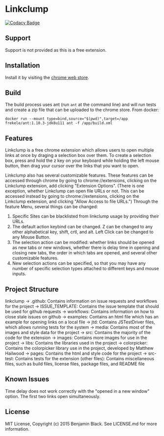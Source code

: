 # Linkclump

[![Codacy Badge](https://api.codacy.com/project/badge/Grade/9e38a24d7f524c6ca73c07e8948d58a7)](https://www.codacy.com/manual/benblack86/linkclump?utm_source=github.com&amp;utm_medium=referral&amp;utm_content=benblack86/linkclump&amp;utm_campaign=Badge_Grade)

## Support
Support is not provided as this is a free extension.

## Installation
Install it by visiting the [chrome web store](https://chrome.google.com/webstore/detail/linkclump/lfpjkncokllnfokkgpkobnkbkmelfefj).

## Build
The build process uses ant (run `ant` at the command line) and will run tests and create a zip file that can be uploaded to the chrome store. From docker:

```
docker run --mount type=bind,source="$(pwd)",target=/app frekele/ant:1.10.3-jdk8u111 ant -f /app/build.xml
```
## Features
Linkclump is a free chrome extension which allows users to open multiple links at once by draging a selection box over them.
To create a selection box, press and hold the z key on your keyboard while holding the left mouse button, then drag your cursor over the links that you want to open.

Linkclump also has several customizable features.
These features can be accessed through chrome by going to chrome://extensions, clicking on the Linkclump extension, add clicking "Extension Options".
(There is one exception, whether Linkclump can open file URLs or not. This can be accessed instead by going to chrome://extensions, clicking on the Linkclump extension, and clicking "Allow Access to file URLs.")
Through the feature Menu, several things can be changed:
1) Specific Sites can be blacklisted from linkclump usage by providing their URLs.
2) The default action keybind can be changed. Z can be changed to any other alphabetical key, shift, crtl, and alt. Left Click can be changed to any Mouse Button.
3) The selection action can be modified: whether links should be opened as new tabs or new windows, whether there is delay time in opening and closing new tabs, the order in which tabs are opened, and several other customizable features.
4) New selection actions can be specified, so that you may have any number of specific selection types attached to different keys and mouse inputs.

## Project Structure
linkclump
    -> .github: Contains information on issue requests and workflows for the project
        -> ISSUE_TEMPLATE: Contains the issue template that should be used for github requests
        -> workflows: Contains information on how to close stale issues on github
    -> examples: Contains an html file which has an example for opening links on a local file
    -> jtd: Contains JSTestDriver files, which allows running tests for the system
    -> media: Contains most of the images and style data for the project
    -> src: Contains the majority of the code for the extension
        -> images: Contains more images for use in the project
        -> libs: Contains the libraries used in the project
            -> colorpicker: Contains the colorpicker library use in the project, developed by Matthew Hailwood
        -> pages: Contains the html and style code for the project
    -> src-test: Contains tests for the extension
    (other files): Contains miscellaneous files, such as build files, license files, package files, and README file

## Known Issues
Time delay does not work correctly with the "opened in a new window" option. The first two links open simultaneously.

## License
MIT License, Copyright (c) 2015 Benjamin Black. See LICENSE.md for more information.